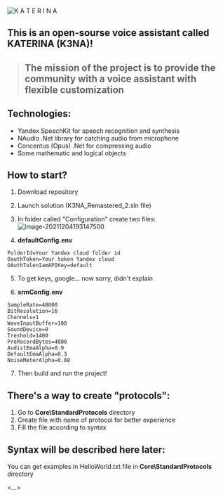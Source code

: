 ![K A T E R I N A](https://user-images.githubusercontent.com/52713544/144716556-29ce4add-e1b7-4893-80a6-6fcceb361da9.png)

## This is an open-sourse voice assistant called KATERINA (K3NA)! 

> ## The mission of the project is to provide the community with a voice assistant with flexible customization

## Technologies:

- Yandex SpeechKit for speech recognition and synthesis 
- NAudio .Net library for catching audio from microphone
- Concentus (Opus) .Net for compressing audio
- Some mathematic and logical objects

## How to start?

1. Download repository

2. Launch solution (K3NA_Remastered_2.sln file)

3. In folder called "Configuration" create two files: 
   ![image-20211204193147500](https://user-images.githubusercontent.com/52713544/144717484-02df05ad-bb81-4173-a0d8-a49dbe7c16aa.png)


4. **defaultConfig.env**
```
FolderId=Your Yandex cloud folder id
OauthToken=Your token Yandex cloud 
OAuthTolenIamAPIKey=default
```
5. To get keys, google... now sorry, didn't explain

6. **srmConfig.env**
```
SampleRate=48000
BitResolution=16
Channels=1
WaveInputBuffer=100
SoundDevice=0
Treshold=1400
PreRecordBytes=4800
AudistEmaAlpha=0.9
DefaultEmaAlpha=0.3
NoiseMeterAlpha=0.08
```

7. Then build and run the project!

## There's a way to create "protocols":

1. Go to **Core\StandardProtocols** directory
2. Create file with name of protocol for better experience
3. Fill the file according to syntax

## Syntax will be described here later:

You can get examples in HelloWorld.txt file in **Core\StandardProtocols** directory

<...>

